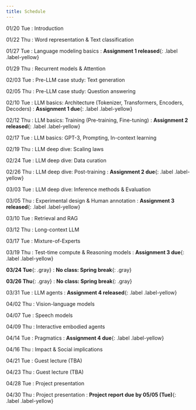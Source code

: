 ```yaml
---
title: Schedule
---
```


01/20 Tue
: Introduction

01/22 Thu
: Word representation & Text classification

01/27 Tue
: Language modeling basics
: **Assignment 1 released**{: .label .label-yellow}

01/29 Thu
: Recurrent models & Attention

02/03 Tue
: Pre-LLM case study: Text generation

02/05 Thu
: Pre-LLM case study: Question answering

02/10 Tue
: LLM basics: Architecture (Tokenizer, Transformers, Encoders, Decoders)
: **Assignment 1 due**{: .label .label-yellow}

02/12 Thu
: LLM basics: Training (Pre-training, Fine-tuning)
: **Assignment 2 released**{: .label .label-yellow}

02/17 Tue
: LLM basics: GPT-3, Prompting, In-context learning

02/19 Thu
: LLM deep dive: Scaling laws

02/24 Tue
: LLM deep dive: Data curation

02/26 Thu
: LLM deep dive: Post-training
: **Assignment 2 due**{: .label .label-yellow}

03/03 Tue
: LLM deep dive: Inference methods & Evaluation

03/05 Thu
: Experimental design & Human annotation
: **Assignment 3 released**{: .label .label-yellow}

03/10 Tue
: Retrieval and RAG

03/12 Thu
: Long-context LLM

03/17 Tue
: Mixture-of-Experts

03/19 Thu
: Test-time compute & Reasoning models
: **Assignment 3 due**{: .label .label-yellow}

**03/24 Tue**{: .gray}
: **No class: Spring break**{: .gray}

**03/26 Thu**{: .gray}
: **No class: Spring break**{: .gray}

03/31 Tue
: LLM agents
: **Assignment 4 released**{: .label .label-yellow}

04/02 Thu
: Vision-language models

04/07 Tue
: Speech models

04/09 Thu
: Interactive embodied agents

04/14 Tue
: Pragmatics
: **Assignment 4 due**{: .label .label-yellow}

04/16 Thu
: Impact & Social implications

04/21 Tue
: Guest lecture (TBA)

04/23 Thu
: Guest lecture (TBA)

04/28 Tue
: Project presentation

04/30 Thu
: Project presentation
: **Project report due by 05/05 (Tue)**{: .label .label-yellow}